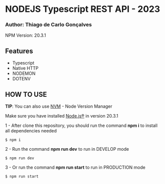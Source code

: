 # NODEJS Typescript REST API - 2023

### Author: Thiago de Carlo Gonçalves

NPM Version: 20.3.1

## Features

- Typescript 
- Native HTTP 
- NODEMON 
- DOTENV 


## HOW TO USE

**TIP**: You can also use [NVM](https://github.com/coreybutler/nvm-windows "NVM") - Node Version Manager

Make sure you have installed  [Node.js®](https://nodejs.org/ "Node.js®") in version 20.3.1

1 - After clone this repository, you should run the command **npm i** to install all dependencies needed

`$ npm i`

2 - Run the command **npm run dev** to run in DEVELOP mode

`$ npm run dev`

3 - Or run the command **npm run start** to run in PRODUCTION mode

`$ npm run start`

